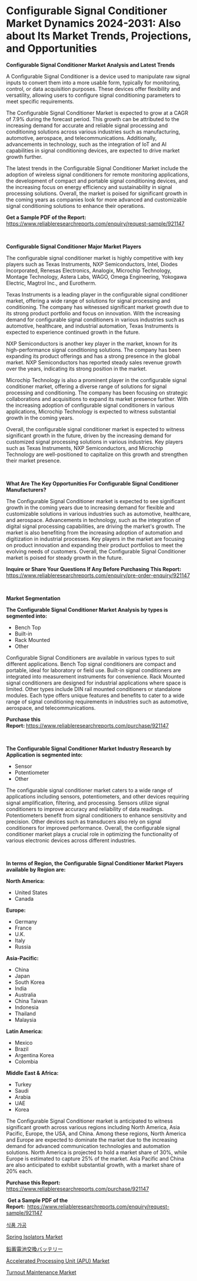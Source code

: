 <p><h1>Configurable Signal Conditioner Market Dynamics 2024-2031: Also about Its Market Trends, Projections, and Opportunities</h1></p><p><strong>Configurable Signal Conditioner Market Analysis and Latest Trends</strong></p>
<p><p>A Configurable Signal Conditioner is a device used to manipulate raw signal inputs to convert them into a more usable form, typically for monitoring, control, or data acquisition purposes. These devices offer flexibility and versatility, allowing users to configure signal conditioning parameters to meet specific requirements.</p><p>The Configurable Signal Conditioner Market is expected to grow at a CAGR of 7.9% during the forecast period. This growth can be attributed to the increasing demand for accurate and reliable signal processing and conditioning solutions across various industries such as manufacturing, automotive, aerospace, and telecommunications. Additionally, advancements in technology, such as the integration of IoT and AI capabilities in signal conditioning devices, are expected to drive market growth further.</p><p>The latest trends in the Configurable Signal Conditioner Market include the adoption of wireless signal conditioners for remote monitoring applications, the development of compact and portable signal conditioning devices, and the increasing focus on energy efficiency and sustainability in signal processing solutions. Overall, the market is poised for significant growth in the coming years as companies look for more advanced and customizable signal conditioning solutions to enhance their operations.</p></p>
<p><strong>Get a Sample PDF of the Report:&nbsp;</strong> <a href="https://www.reliableresearchreports.com/enquiry/request-sample/921147">https://www.reliableresearchreports.com/enquiry/request-sample/921147</a></p>
<p>&nbsp;</p>
<p><strong>Configurable Signal Conditioner Major Market Players</strong></p>
<p><p>The configurable signal conditioner market is highly competitive with key players such as Texas Instruments, NXP Semiconductors, Intel, Diodes Incorporated, Renesas Electronics, Analogix, Microchip Technology, Montage Technology, Astera Labs, WAGO, Omega Engineering, Yokogawa Electric, Magtrol Inc., and Eurotherm.</p><p>Texas Instruments is a leading player in the configurable signal conditioner market, offering a wide range of solutions for signal processing and conditioning. The company has witnessed significant market growth due to its strong product portfolio and focus on innovation. With the increasing demand for configurable signal conditioners in various industries such as automotive, healthcare, and industrial automation, Texas Instruments is expected to experience continued growth in the future.</p><p>NXP Semiconductors is another key player in the market, known for its high-performance signal conditioning solutions. The company has been expanding its product offerings and has a strong presence in the global market. NXP Semiconductors has reported steady sales revenue growth over the years, indicating its strong position in the market.</p><p>Microchip Technology is also a prominent player in the configurable signal conditioner market, offering a diverse range of solutions for signal processing and conditioning. The company has been focusing on strategic collaborations and acquisitions to expand its market presence further. With the increasing adoption of configurable signal conditioners in various applications, Microchip Technology is expected to witness substantial growth in the coming years.</p><p>Overall, the configurable signal conditioner market is expected to witness significant growth in the future, driven by the increasing demand for customized signal processing solutions in various industries. Key players such as Texas Instruments, NXP Semiconductors, and Microchip Technology are well-positioned to capitalize on this growth and strengthen their market presence.</p></p>
<p>&nbsp;</p>
<p><strong>What Are The Key Opportunities For Configurable Signal Conditioner Manufacturers?</strong></p>
<p><p>The Configurable Signal Conditioner market is expected to see significant growth in the coming years due to increasing demand for flexible and customizable solutions in various industries such as automotive, healthcare, and aerospace. Advancements in technology, such as the integration of digital signal processing capabilities, are driving the market's growth. The market is also benefiting from the increasing adoption of automation and digitization in industrial processes. Key players in the market are focusing on product innovation and expanding their product portfolios to meet the evolving needs of customers. Overall, the Configurable Signal Conditioner market is poised for steady growth in the future.</p></p>
<p><strong>Inquire or Share Your Questions If Any Before Purchasing This Report:</strong> <a href="https://www.reliableresearchreports.com/enquiry/pre-order-enquiry/921147">https://www.reliableresearchreports.com/enquiry/pre-order-enquiry/921147</a></p>
<p>&nbsp;</p>
<p><strong>Market Segmentation</strong></p>
<p><strong>The Configurable Signal Conditioner Market Analysis by types is segmented into:</strong></p>
<p><ul><li>Bench Top</li><li>Built-in</li><li>Rack Mounted</li><li>Other</li></ul></p>
<p><p>Configurable Signal Conditioners are available in various types to suit different applications. Bench Top signal conditioners are compact and portable, ideal for laboratory or field use. Built-in signal conditioners are integrated into measurement instruments for convenience. Rack Mounted signal conditioners are designed for industrial applications where space is limited. Other types include DIN rail mounted conditioners or standalone modules. Each type offers unique features and benefits to cater to a wide range of signal conditioning requirements in industries such as automotive, aerospace, and telecommunications.</p></p>
<p><strong>Purchase this Report:&nbsp;</strong><a href="https://www.reliableresearchreports.com/purchase/921147">https://www.reliableresearchreports.com/purchase/921147</a></p>
<p>&nbsp;</p>
<p><strong>The Configurable Signal Conditioner Market Industry Research by Application is segmented into:</strong></p>
<p><ul><li>Sensor</li><li>Potentiometer</li><li>Other</li></ul></p>
<p><p>The configurable signal conditioner market caters to a wide range of applications including sensors, potentiometers, and other devices requiring signal amplification, filtering, and processing. Sensors utilize signal conditioners to improve accuracy and reliability of data readings. Potentiometers benefit from signal conditioners to enhance sensitivity and precision. Other devices such as transducers also rely on signal conditioners for improved performance. Overall, the configurable signal conditioner market plays a crucial role in optimizing the functionality of various electronic devices across different industries.</p></p>
<p>&nbsp;</p>
<p><strong>In terms of Region, the Configurable Signal Conditioner Market Players available by Region are:</strong></p>
<p>
    <p> <strong> North America: </strong>
        <ul>
            <li>United States</li>
            <li>Canada</li>
        </ul>
        </p> 
    <p> <strong> Europe: </strong>
        <ul>
            <li>Germany</li>
            <li>France</li>
            <li>U.K.</li>
            <li>Italy</li>
            <li>Russia</li>
        </ul>
        </p> 
    <p> <strong> Asia-Pacific: </strong>
        <ul>
            <li>China</li>
            <li>Japan</li>
            <li>South Korea</li>
            <li>India</li>
            <li>Australia</li>
            <li>China Taiwan</li>
            <li>Indonesia</li>
            <li>Thailand</li>
            <li>Malaysia</li>
        </ul>
        </p> 
    <p> <strong> Latin America: </strong>
        <ul>
            <li>Mexico</li>
            <li>Brazil</li>
            <li>Argentina Korea</li>
            <li>Colombia</li>
        </ul>
        </p> 
    <p> <strong> Middle East & Africa: </strong>
        <ul>
            <li>Turkey</li>
            <li>Saudi</li>
            <li>Arabia</li>
            <li>UAE</li>
            <li>Korea</li>
        </ul>
    </p>
    </p>
<p><p>The Configurable Signal Conditioner market is anticipated to witness significant growth across various regions including North America, Asia Pacific, Europe, the USA, and China. Among these regions, North America and Europe are expected to dominate the market due to the increasing demand for advanced communication technologies and automation solutions. North America is projected to hold a market share of 30%, while Europe is estimated to capture 25% of the market. Asia Pacific and China are also anticipated to exhibit substantial growth, with a market share of 20% each.</p></p>
<p><strong>Purchase this Report: </strong><a href="https://www.reliableresearchreports.com/purchase/921147">https://www.reliableresearchreports.com/purchase/921147</a></p>
<p>&nbsp;<strong>Get a Sample PDF of the Report:&nbsp;&nbsp;</strong><a href="https://www.reliableresearchreports.com/enquiry/request-sample/921147">https://www.reliableresearchreports.com/enquiry/request-sample/921147</a></p>
<p><strong></strong></p>
<p><p><a href="https://github.com/lzuwsfreyoq70/Market-Research-Report-List-1/blob/main/322707411683.md">식품 가공</a></p><p><a href="https://issuu.com/reportprime-2/docs/spring-isolators-market-size-2030.pptx">Spring Isolators Market</a></p><p><a href="https://github.com/vtbvgl20191192/Market-Research-Report-List-1/blob/main/213305312483.md">鉛蓄電池交換バッテリー</a></p><p><a href="https://github.com/mbisetmhermsr/Market-Research-Report-List-1/blob/main/accelerated-processing-unit-apu-market.md">Accelerated Processing Unit (APU) Market</a></p><p><a href="https://issuu.com/reportprime-2/docs/turnout-maintenance-market-size-2030.pptx">Turnout Maintenance Market</a></p></p>
